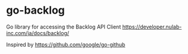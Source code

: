 # go-backlog
Go library for accessing the Backlog API Client https://developer.nulab-inc.com/ja/docs/backlog/

Inspired by https://github.com/google/go-github
